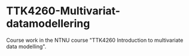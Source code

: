 # TTK4260-Multivariat-datamodellering
Course work in the NTNU course "TTK4260 Introduction to multivariate data modelling". 
